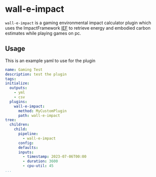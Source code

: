 # wall-e-impact

`wall-e-impact` is a gaming environmental impact calculator plugin which uses the ImpactFramework [IEF](https://github.com/Green-Software-Foundation/ief) to retrieve energy and embodied carbon estimates while playing games on pc.

## Usage

This is an example yaml to use for the plugin

```yaml
name: Gaming Test
description: test the plugin
tags: 
initialize:
  outputs:
    - yml
    - csv
  plugins:
    wall-e-impact: 
      method: MyCustomPlugin
      path: wall-e-impact
tree:
  children:
    child:
      pipeline:
        - wall-e-impact
      config:
      defaults:
      inputs:
        - timestamp: 2023-07-06T00:00
        - duration: 3600
        - cpu-util: 45
...
```

